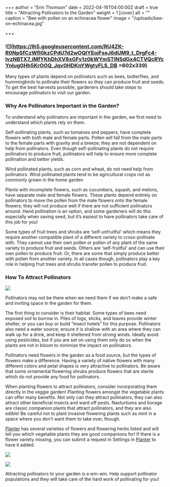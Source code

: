 +++
author = "Erin Thomson"
date = 2022-04-16T04:00:00Z
draft = true
title = "Attracting Pollinators to the Garden"
weight = 1
[cover]
alt = ""
caption = "Bee with pollen on an echinacea flower"
image = "/uploads/bee-on-echinacea.jpg"

+++
### ![](https://lh5.googleusercontent.com/RU4ZK-R0NpSfCzWfl0kzCPdU7d2wOQlYEojFseJ6dUM9_t_DrgFc4-lvzNBTX7_iMfYKhDhXV8xGFv1z0kWYmSTlNSdGx4CTVQcRYcYnIug0Hh5KrOOQ_Jqv0HDKnYWgtyFLS_DB =602x339)

Many types of plants depend on pollinators such as bees, butterflies, and hummingbirds to pollinate their flowers so they can produce fruit and seeds. To get the best harvests possible, gardeners should take steps to encourage pollinators to visit our garden.

### Why Are Pollinators Important in the Garden?

To understand why pollinators are important in the garden, we first need to understand which plants rely on them.

Self-pollinating plants, such as tomatoes and peppers, have complete flowers with both male and female parts. Pollen will fall from the male parts to the female parts with gravity and a breeze; they are not dependent on help from pollinators. Even though self-pollinating plants do not require pollinators to produce fruit, pollinators will help to ensure more complete pollination and better yields.

Wind pollinated plants, such as corn and wheat, do not need help from pollinators. Wind pollinated plants tend to be agricultural crops not as commonly grown in the home garden

Plants with incomplete flowers, such as cucumbers, squash, and melons, have separate male and female flowers. These plants depend entirely on pollinators to move the pollen from the male flowers onto the female flowers; they will not produce well if there are not sufficient pollinators around. Hand pollination is an option, and some gardeners will do this especially when saving seed, but it’s easiest to have pollinators take care of this job for you!

Some types of fruit trees and shrubs are ‘self-unfruitful’ which means they require another compatible plant of a different variety to cross-pollinate with. They cannot use their own pollen or pollen of any plant of the same variety to produce fruit and seeds. Others are ‘self-fruitful’ and can use their own pollen to produce fruit. Or, there are some that simply produce better with pollen from another variety. In all cases though, pollinators play a key role in helping fruit trees and shrubs transfer pollen to produce fruit.

### How To Attract Pollinators

![](/uploads/flower-meadow.jpg)

Pollinators may not be there when we need them if we don’t make a safe and inviting space in the garden for them.

The first thing to consider is their habitat. Some types of bees need exposed soil to burrow in. Piles of logs, sticks, and leaves provide winter shelter, or you can buy or build “insect hotels” for this purpose. Pollinators also need a water source; ensure it is shallow with an area where they can walk up for a drink, and keep it sheltered from strong winds. Ideally avoid using pesticides, but if you are set on using them only do so when the plants are not in bloom to minimize the impact on pollinators.

Pollinators need flowers in the garden as a food source, but the types of flowers make a difference. Having a variety of native flowers with many different colors and petal shapes is very attractive to pollinators. Be aware that some ornamental flowering shrubs produce flowers that are sterile which do not provide any food for pollinators.

When planting flowers to attract pollinators, consider incorporating them directly in the veggie garden! Planting flowers amongst the vegetable plants can offer many benefits. Not only can they attract pollinators, they can also attract other beneficial insects and ward off pests. Nasturtiums and borage are classic companion plants that attract pollinators, and they are also edible! Be careful not to plant invasive flowering plants such as mint in a space where you don’t want them to take over, though.

[Planter](https://planter.garden/) has several varieties of flowers and flowering herbs listed and will tell you which vegetable plants they are good companions for! If there is a flower variety missing, you can submit a request in Settings in [Planter](https://planter.garden/) to have it added.

![](/uploads/nastursiums-screenshot.jpg)

![](/uploads/nastursiums-screenshot2.jpg)

Attracting pollinators to your garden is a win-win. Help support pollinator populations and they will take care of the hard work of pollinating for you!